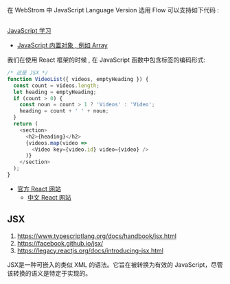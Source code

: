 


在 WebStrom 中 JavaScript Language Version 选用 Flow 可以支持如下代码 : 
```JavaScript

```



[JavaScript 学习](https://developer.mozilla.org/zh-CN/docs/Web/JavaScript)
- [JavaScript 内置对象 , 例如 Array](https://developer.mozilla.org/zh-CN/docs/Web/JavaScript/Reference/Global_Objects)




我们在使用 React 框架的时候 , 在 JavaScript 函数中包含标签的编码形式: 
```JavaScript
/* 这是 JSX */
function VideoList({ videos, emptyHeading }) {
  const count = videos.length;
  let heading = emptyHeading;
  if (count > 0) {
    const noun = count > 1 ? 'Videos' : 'Video';
    heading = count + ' ' + noun;
  }
  return (
    <section>
      <h2>{heading}</h2>
      {videos.map(video =>
        <Video key={video.id} video={video} />
      )}
    </section>
  );
}
```
- [官方 React 网站](https://react.dev/)
   - [中文 React 网站](https://zh-hans.react.dev/)



## JSX
1. https://www.typescriptlang.org/docs/handbook/jsx.html
2. https://facebook.github.io/jsx/
3. https://legacy.reactjs.org/docs/introducing-jsx.html

JSX是一种可嵌入的类似 XML 的语法。它旨在被转换为有效的 JavaScript，尽管该转换的语义是特定于实现的。
